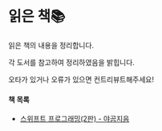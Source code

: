 # 읽은 책📚

읽은 책의 내용을 정리합니다. 

각 도서를 참고하여 정리하였음을 밝힙니다.

오타가 있거나 오류가 있으면 컨트리뷰트해주세요!

#### 책 목록

- [스위프트 프로그래밍(2판) - 야곰지음](https://github.com/DAEUN28/ReadingBooks/tree/master/SwiftPrograming(yagom))
